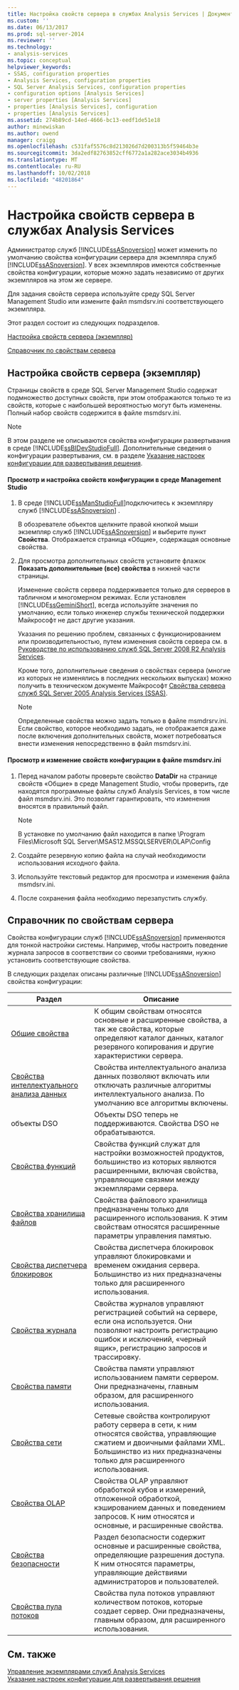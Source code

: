 ```yaml
---
title: Настройка свойств сервера в службах Analysis Services | Документация Майкрософт
ms.custom: ''
ms.date: 06/13/2017
ms.prod: sql-server-2014
ms.reviewer: ''
ms.technology:
- analysis-services
ms.topic: conceptual
helpviewer_keywords:
- SSAS, configuration properties
- Analysis Services, configuration properties
- SQL Server Analysis Services, configuration properties
- configuration options [Analysis Services]
- server properties [Analysis Services]
- properties [Analysis Services], configuration
- properties [Analysis Services]
ms.assetid: 274b89cd-14ed-4666-bc13-eedf1de51e18
author: minewiskan
ms.author: owend
manager: craigg
ms.openlocfilehash: c531faf5576c8d213026d7d200313b5f59464b3e
ms.sourcegitcommit: 3da2edf82763852cff6772a1a282ace3034b4936
ms.translationtype: MT
ms.contentlocale: ru-RU
ms.lasthandoff: 10/02/2018
ms.locfileid: "48201864"
---
```

# <a name="configure-server-properties-in-analysis-services"></a>Настройка свойств сервера в службах Analysis Services
  Администратор служб [!INCLUDE[ssASnoversion](../../includes/ssasnoversion-md.md)] может изменить по умолчанию свойства конфигурации сервера для экземпляра служб [!INCLUDE[ssASnoversion](../../includes/ssasnoversion-md.md)]. У всех экземпляров имеются собственные свойства конфигурации, которые можно задать независимо от других экземпляров на этом же сервере.  
  
 Для задания свойств сервера используйте среду SQL Server Management Studio или измените файл msmdsrv.ini соответствующего экземпляра.  
  
 Этот раздел состоит из следующих подразделов.  
  
 [Настройка свойств сервера (экземпляр)](#bkmk_config)  
  
 [Справочник по свойствам сервера](#bkmk_ref)  
  
##  <a name="bkmk_config"></a> Настройка свойств сервера (экземпляр)  
 Страницы свойств в среде SQL Server Management Studio содержат подмножество доступных свойств, при этом отображаются только те из свойств, которые с наибольшей вероятностью могут быть изменены. Полный набор свойств содержится в файле msmdsrv.ini.  
  
> [!NOTE]  
>  В этом разделе не описываются свойства конфигурации развертывания в среде [!INCLUDE[ssBIDevStudioFull](../../includes/ssbidevstudiofull-md.md)]. Дополнительные сведения о конфигурации развертывания, см. в разделе [Указание настроек конфигурации для развертывания решения](../multidimensional-models/deployment-script-files-solution-deployment-config-settings.md).  
  
#### <a name="view-or-set-configuration-properties-in-management-studio"></a>Просмотр и настройка свойств конфигурации в среде Management Studio  
  
1.  В среде [!INCLUDE[ssManStudioFull](../../includes/ssmanstudiofull-md.md)]подключитесь к экземпляру служб [!INCLUDE[ssASnoversion](../../includes/ssasnoversion-md.md)] .  
  
     В обозревателе объектов щелкните правой кнопкой мыши экземпляр служб [!INCLUDE[ssASnoversion](../../includes/ssasnoversion-md.md)] и выберите пункт **Свойства**. Отображается страница «Общие», содержащая основные свойства.  
  
2.  Для просмотра дополнительных свойств установите флажок **Показать дополнительные (все) свойства** в нижней части страницы.  
  
     Изменение свойств сервера поддерживается только для серверов в табличном и многомерном режимах. Если установлен [!INCLUDE[ssGeminiShort](../../includes/ssgeminishort-md.md)], всегда используйте значения по умолчанию, если только инженер службы технической поддержки Майкрософт не даст другие указания.  
  
     Указания по решению проблем, связанных с функционированием или производительностью, путем изменения свойств сервера см. в [Руководстве по использованию служб SQL Server 2008 R2 Analysis Services](http://go.microsoft.com/fwlink/?LinkID=225539).  
  
     Кроме того, дополнительные сведения о свойствах сервера (многие из которых не изменялись в последних нескольких выпусках) можно получить в техническом документе Майкрософт [Свойства сервера служб SQL Server 2005 Analysis Services (SSAS)](http://go.microsoft.com/fwlink/?LinkID=199102).  
  
    > [!NOTE]  
    >  Определенные свойства можно задать только в файле msmdrsrv.ini. Если свойство, которое необходимо задать, не отображается даже после включения дополнительных свойств, может потребоваться внести изменения непосредственно в файл msmdsrv.ini.  
  
#### <a name="view-or-edit-configuration-properties-in-the-msmdsrvini-file"></a>Просмотр и изменение свойств конфигурации в файле msmdsrv.ini  
  
1.  Перед началом работы проверьте свойство **DataDir** на странице свойств «Общие» в среде Management Studio, чтобы проверить, где находятся программные файлы служб Analysis Services, в том числе файл msmdsrv.ini. Это позволит гарантировать, что изменения вносятся в правильный файл.  
  
    > [!NOTE]  
    >  В установке по умолчанию файл находится в папке \Program Files\Microsoft SQL Server\MSAS12.MSSQLSERVER\OLAP\Config  
  
2.  Создайте резервную копию файла на случай необходимости использования исходного файла.  
  
3.  Используйте текстовый редактор для просмотра и изменения файла msmdsrv.ini.  
  
4.  После сохранения файла необходимо перезапустить службу.  
  
##  <a name="bkmk_ref"></a> Справочник по свойствам сервера  
 Свойства конфигурации служб [!INCLUDE[ssASnoversion](../../includes/ssasnoversion-md.md)] применяются для тонкой настройки системы. Например, чтобы настроить поведение журнала запросов в соответствии со своими требованиями, нужно установить соответствующие свойства.  
  
 В следующих разделах описаны различные [!INCLUDE[ssASnoversion](../../includes/ssasnoversion-md.md)] свойства конфигурации:  
  
|Раздел|Описание|  
|-----------|-----------------|  
|[Общие свойства](general-properties.md)|К общим свойствам относятся основные и расширенные свойства, а так же свойства, которые определяют каталог данных, каталог резервного копирования и другие характеристики сервера.|  
|[Свойства интеллектуального анализа данных](data-mining-properties.md)|Свойства интеллектуального анализа данных позволяют включать или отключать различные алгоритмы интеллектуального анализа. По умолчанию все алгоритмы включены.|  
|объекты DSO|Объекты DSO теперь не поддерживаются. Свойства DSO не обрабатываются.|  
|[Свойства функций](feature-properties.md)|Свойства функций служат для настройки возможностей продуктов, большинство из которых являются расширенными, включая свойства, управляющие связями между экземплярами сервера.|  
|[Свойства хранилища файлов](filestore-properties.md)|Свойства файлового хранилища предназначены только для расширенного использования. К этим свойствам относятся расширенные параметры управления памятью.|  
|[Свойства диспетчера блокировок](lock-manager-properties.md)|Свойства диспетчера блокировок управляют блокировками и временем ожидания сервера. Большинство из них предназначены только для расширенного использования.|  
|[Свойства журнала](log-properties.md)|Свойства журналов управляют регистрацией событий на сервере, если она используется. Они позволяют настроить регистрацию ошибок и исключений, «черный ящик», регистрацию запросов и трассировку.|  
|[Свойства памяти](memory-properties.md)|Свойства памяти управляют использованием памяти сервером. Они предназначены, главным образом, для расширенного использования.|  
|[Свойства сети](network-properties.md)|Сетевые свойства контролируют работу сервера в сети, к ним относятся свойства, управляющие сжатием и двоичными файлами XML. Большинство из них предназначены только для расширенного использования.|  
|[Свойства OLAP](olap-properties.md)|Свойства OLAP управляют обработкой кубов и измерений, отложенной обработкой, кэшированием данных и поведением запросов. К ним относятся и основные, и расширенные свойства.|  
|[Свойства безопасности](security-properties.md)|Раздел безопасности содержит основные и расширенные свойства, определяющие разрешения доступа. К ним относятся параметры, управляющие действиями администраторов и пользователей.|  
|[Свойства пула потоков](thread-pool-properties.md)|Свойства пула потоков управляют количеством потоков, которые создает сервер. Они предназначены, главным образом, для расширенного использования.|  
  
## <a name="see-also"></a>См. также  
 [Управление экземплярами служб Analysis Services](../instances/analysis-services-instance-management.md)   
 [Указание настроек конфигурации для развертывания решения](../multidimensional-models/deployment-script-files-solution-deployment-config-settings.md)  
  
  
